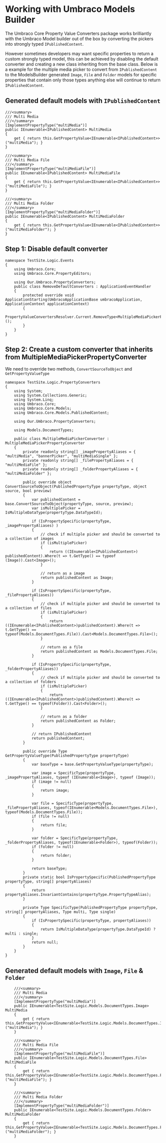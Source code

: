 # Working with Umbraco Models Builder #

The Umbraco Core Property Value Converters package works brilliantly with the Umbraco Model builder out of the box by converting the pickers into strongly typed `IPublishedContent`. 

However sometimes developers may want specific properties to return a custom strongly typed model, this can be achieved by disabling the default converter and creating a new class inheriting from the base class. Below is a example for the multiple media picker to convert from `IPublishedContent` to the ModelsBuilder generated `Image`, `File` and `Folder` models for specific properties that contain only those types anything else will continue to return `IPublishedContent`.

## Generated default models with `IPublishedContent` ##

	///<summary>
	/// Multi Media
	///</summary>
	[ImplementPropertyType("multiMedia")]
	public IEnumerable<IPublishedContent> MultiMedia
	{
		get { return this.GetPropertyValue<IEnumerable<IPublishedContent>>("multiMedia"); }
	}

	///<summary>
	/// Multi Media File
	///</summary>
	[ImplementPropertyType("multiMediaFile")]
	public IEnumerable<IPublishedContent> MultiMediaFile
	{
		get { return this.GetPropertyValue<IEnumerable<IPublishedContent>>("multiMediaFile"); }
	}

	///<summary>
	/// Multi Media Folder
	///</summary>
	[ImplementPropertyType("multiMediaFolder")]
	public IEnumerable<IPublishedContent> MultiMediaFolder
	{
		get { return this.GetPropertyValue<IEnumerable<IPublishedContent>>("multiMediaFolder"); }
	}

## Step 1: Disable default converter ##

    namespace TestSite.Logic.Events
    {
    	using Umbraco.Core;
    	using Umbraco.Core.PropertyEditors;
    
    	using Our.Umbraco.PropertyConverters;
    	public class RemoveDefaultConverters : ApplicationEventHandler
    	{
    		protected override void ApplicationStarting(UmbracoApplicationBase umbracoApplication, ApplicationContext applicationContext)
    		{
    			PropertyValueConvertersResolver.Current.RemoveType<MultipleMediaPickerPropertyConverter>();
    		}
    	}
    }
    
## Step 2: Create a custom converter that inherits from MultipleMediaPickerPropertyConverter ##

We need to override two methods, `ConvertSourceToObject` and `GetPropertyValueType`
    
    namespace TestSite.Logic.PropertyConverters
    {
    	using System;
    	using System.Collections.Generic;
    	using System.Linq;
    	using Umbraco.Core;
    	using Umbraco.Core.Models;
    	using Umbraco.Core.Models.PublishedContent;
    
    	using Our.Umbraco.PropertyConverters;
    
    	using Models.DocumentTypes;
    
    	public class MultipleMediaPickerConverter : MultipleMediaPickerPropertyConverter
    	{
    		private readonly string[] _imagePropertyAliases = { "multiMedia", "bannerPicker", "multiMediaSingle" };
    		private readonly string[] _filePropertyAliases = { "multiMediaFile" };
    		private readonly string[] _folderPropertyAliases = { "multiMediaFolder" };
    
    		public override object ConvertSourceToObject(PublishedPropertyType propertyType, object source, bool preview)
    		{
    			var publishedContent = base.ConvertSourceToObject(propertyType, source, preview);
    			var isMultiplePicker = IsMultipleDataType(propertyType.DataTypeId);
    
    			if (IsPropertySpecific(propertyType, _imagePropertyAliases) )
    			{
    				// check if multiple picker and should be converted to a collection of images
    				if (isMultiplePicker)
    				{
    					return ((IEnumerable<IPublishedContent>) publishedContent).Where(t => t.GetType() == typeof (Image)).Cast<Image>();
    				}
    
    				// return as a image
    				return publishedContent as Image;
    			}
    
    			if (IsPropertySpecific(propertyType, _filePropertyAliases))
    			{
    				// check if multiple picker and should be converted to a collection of files
    				if (isMultiplePicker)
    				{
    					return ((IEnumerable<IPublishedContent>)publishedContent).Where(t => t.GetType() == typeof(Models.DocumentTypes.File)).Cast<Models.DocumentTypes.File>();
    				}
    
    				// return as a file
    				return publishedContent as Models.DocumentTypes.File;
    			}
    
    			if (IsPropertySpecific(propertyType, _folderPropertyAliases))
    			{
    				// check if multiple picker and should be converted to a collection of folders
    				if (isMultiplePicker)
    				{
    					return ((IEnumerable<IPublishedContent>)publishedContent).Where(t => t.GetType() == typeof(Folder)).Cast<Folder>();
    				}
    
    				// return as a folder
    				return publishedContent as Folder;
    			}
    
    			// return IPublishedContent
    			return publishedContent;
    		}
    
    		public override Type GetPropertyValueType(PublishedPropertyType propertyType)
    		{
    			var baseType = base.GetPropertyValueType(propertyType);
    
    			var image = SpecificType(propertyType, _imagePropertyAliases, typeof (IEnumerable<Image>), typeof (Image));
    			if (image != null)
    			{
    				return image;
    			}
    
    			var file = SpecificType(propertyType, _filePropertyAliases, typeof(IEnumerable<Models.DocumentTypes.File>), typeof(Models.DocumentTypes.File));
    			if (file != null)
    			{
    				return file;
    			}
    
    			var folder = SpecificType(propertyType, _folderPropertyAliases, typeof(IEnumerable<Folder>), typeof(Folder));
    			if (folder != null)
    			{
    				return folder;
    			}
    
    			return baseType;
    		}
    		private static bool IsPropertySpecific(PublishedPropertyType propertyType, string[] propertyAliases)
    		{
    			return propertyAliases.InvariantContains(propertyType.PropertyTypeAlias);
    		}
    
    		private Type SpecificType(PublishedPropertyType propertyType, string[] propertyAliases, Type multi, Type single)
    		{
    			if (IsPropertySpecific(propertyType, propertyAliases))
    			{
    				return IsMultipleDataType(propertyType.DataTypeId) ? multi : single;
    			}
    			return null;
    		}
    	}
    }

## Generated default models with `Image`, `File` & `Folder` ##

		///<summary>
		/// Multi Media
		///</summary>
		[ImplementPropertyType("multiMedia")]
		public IEnumerable<TestSite.Logic.Models.DocumentTypes.Image> MultiMedia
		{
			get { return this.GetPropertyValue<IEnumerable<TestSite.Logic.Models.DocumentTypes.Image>>("multiMedia"); }
		}

		///<summary>
		/// Multi Media File
		///</summary>
		[ImplementPropertyType("multiMediaFile")]
		public IEnumerable<TestSite.Logic.Models.DocumentTypes.File> MultiMediaFile
		{
			get { return this.GetPropertyValue<IEnumerable<TestSite.Logic.Models.DocumentTypes.File>>("multiMediaFile"); }
		}

		///<summary>
		/// Multi Media Folder
		///</summary>
		[ImplementPropertyType("multiMediaFolder")]
		public IEnumerable<TestSite.Logic.Models.DocumentTypes.Folder> MultiMediaFolder
		{
			get { return this.GetPropertyValue<IEnumerable<TestSite.Logic.Models.DocumentTypes.Folder>>("multiMediaFolder"); }
		}